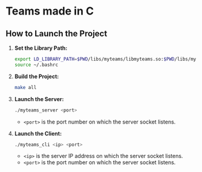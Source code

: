 # Teams made in C

## How to Launch the Project

1. **Set the Library Path:**
   ```sh
   export LD_LIBRARY_PATH=$PWD/libs/myteams/libmyteams.so:$PWD/libs/myteams
   source ~/.bashrc
   ```

2. **Build the Project:**
   ```sh
   make all
   ```

3. **Launch the Server:**
   ```sh
   ./myteams_server <port>
   ```
   - `<port>` is the port number on which the server socket listens.

4. **Launch the Client:**
   ```sh
   ./myteams_cli <ip> <port>
   ```
   - `<ip>` is the server IP address on which the server socket listens.
   - `<port>` is the port number on which the server socket listens.